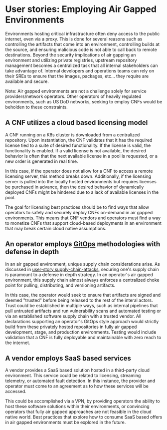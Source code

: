 # User stories: Employing Air Gapped Environments

Environments hosting critical infrastructure often deny access to the public internet, even via a proxy. This is done for several reasons such as controlling the artifacts that come into an environment, controlling builds at the source, and ensuring malicious code is not able to call back to remote destinations. Beyond the security implications of air gapping an environment and utilizing private registries, upstream repository management becomes a centralized task that all internal stakeholders can take advantage of. Internal developers and operations teams can rely on their SREs to ensure that the images, packages, etc... they require are available and secure.

Note: Air gapped environments are not a challenge solely for service providers/network operators. Other operators of heavily regulated environments, such as US DoD networks, seeking to employ CNFs would be beholden to these constraints.

## A CNF utilizes a cloud based licensing model

A CNF running on a K8s cluster is downloaded from a centralized repository. Upon instantiation, the CNF validates that it has the required license tied to a suite of desired functionality. If the license is valid, the functionality is enabled. If a valid license is not available, the desired behavior is often that the next available license in a pool is requested, or a new order is generated in real time.

In this case, if the operator does not allow for a CNF to access a remote licensing server, this method breaks down. Additionally, if the licensing server is pulled into the locally hosted environments but requires licenses be purchased in advance, then the desired behavior of dynamically deployed CNFs might be hindered due to a lack of available licenses in the pool.

The goal for licensing best practices should be to find ways that allow operators to safely and securely deploy CNFs on-demand in air gapped environments. This means that CNF vendors and operators must find a way to monetize CNFs that support cloud-based deployments in an environment that may break certain cloud native assumptions.

## An operator employs [GitOps](https://github.com/cncf/cnf-wg/blob/main/use-case/0001-UC-lifecycle-of-infrastructure-where-CNF-is-running.md) methodologies with defense in depth

In an air gapped environment, unique supply chain considerations arise. As discussed in [user-story supply-chain-attacks](https://github.com/cncf/cnf-wg/blob/main/user-stories/supply-chain-attacks.md), securing one's supply chain is paramount to a defense in depth strategy. In an operator's air gapped environment, this supply chain almost always enforces a centralized choke point for pulling, distributing, and versioning artifacts.

In this case, the operator would seek to ensure that artifacts are signed and deemed "trusted" before being released to the rest of the interal actors. Trust could be established in multiple ways, such as internal pipelines that pull untrusted artifacts and run vulnerability scans and automated testing or via an established software supply chain with a trusted vendor. All declarations supporting an operator's GitOps style approach would strictly build from these privately hosted repositories in fully air gapped development, stage, and production environments. Testing would include validation that a CNF is fully deployable and maintainable with zero reach to the internet.

## A vendor employs SaaS based services

A vendor provides a SaaS based solution hosted in a third-party cloud environment. This service could be related to licensing, streaming telemetry, or automated fault detection. In this instance, the provider and operator must come to an agreement as to how these services will be accessed.

This could be accomplished via a VPN, by providing operators the ability to host these software solutions within their environments, or convincing operators that fully air gapped approaches are not feasible in the cloud native world. Best practices that explore how to consume SaaS based offers in air gapped environments must be explored in the future.

